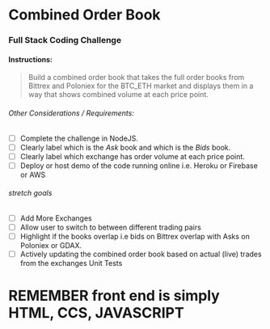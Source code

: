 # Combined Order Book

### Full Stack Coding Challenge

#### Instructions:
> Build a combined order book that takes the full order books from Bittrex and Poloniex for the BTC_ETH market and displays them in a way that shows combined volume at each price point.

###### Other Considerations / Requirements:
- [ ] Complete the challenge in NodeJS.
- [ ] Clearly label which is the *Ask* book and which is the *Bids* book.
- [ ] Clearly label which exchange has order volume at each price point.
- [ ] Deploy or host demo of the code running online i.e. Heroku or Firebase or AWS

###### stretch goals
- [ ] Add More Exchanges
- [ ] Allow user to switch to between different trading pairs
- [ ] Highlight if the books overlap i.e bids on Bittrex overlap with Asks on  Poloniex or GDAX.
- [ ]  Actively updating the combined order book based on actual (live) trades from the exchanges Unit Tests

# REMEMBER front end is simply HTML, CCS, JAVASCRIPT

